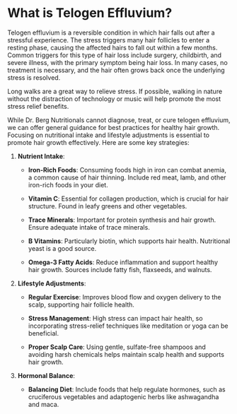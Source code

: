 # What is Telogen Effluvium?

Telogen effluvium is a reversible condition in which hair falls out after a stressful experience. The stress triggers many hair follicles to enter a resting phase, causing the affected hairs to fall out within a few months. Common triggers for this type of hair loss include surgery, childbirth, and severe illness, with the primary symptom being hair loss. In many cases, no treatment is necessary, and the hair often grows back once the underlying stress is resolved.

Long walks are a great way to relieve stress. If possible, walking in nature without the distraction of technology or music will help promote the most stress relief benefits.

While Dr. Berg Nutritionals cannot diagnose, treat, or cure telogen effluvium, we can offer general guidance for best practices for healthy hair growth.
Focusing on nutritional intake and lifestyle adjustments is essential to promote hair growth effectively. Here are some key strategies:

1. **Nutrient Intake**:

    - **Iron-Rich Foods**: Consuming foods high in iron can combat anemia, a common cause of hair thinning. Include red meat, lamb, and other iron-rich foods in your diet.

    - **Vitamin C**: Essential for collagen production, which is crucial for hair structure. Found in leafy greens and other vegetables.

    - **Trace Minerals**: Important for protein synthesis and hair growth. Ensure adequate intake of trace minerals.

    - **B Vitamins**: Particularly biotin, which supports hair health. Nutritional yeast is a good source.

    - **Omega-3 Fatty Acids**: Reduce inflammation and support healthy hair growth. Sources include fatty fish, flaxseeds, and walnuts.

2. **Lifestyle Adjustments**:

    - **Regular Exercise**: Improves blood flow and oxygen delivery to the scalp, supporting hair follicle health.

    - **Stress Management**: High stress can impact hair health, so incorporating stress-relief techniques like meditation or yoga can be beneficial.

    - **Proper Scalp Care**: Using gentle, sulfate-free shampoos and avoiding harsh chemicals helps maintain scalp health and supports hair growth.

3. **Hormonal Balance**:

    - **Balancing Diet**: Include foods that help regulate hormones, such as cruciferous vegetables and adaptogenic herbs like ashwagandha and maca.